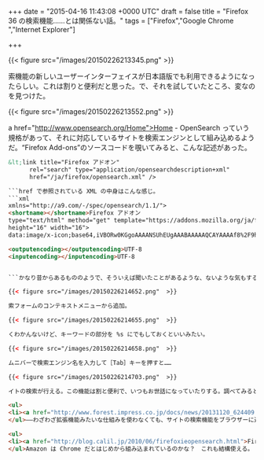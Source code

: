 
+++
date = "2015-04-16 11:43:08 +0000 UTC"
draft = false
title = "Firefox 36 の検索機能……とは関係ない話。"
tags = ["Firefox","Google Chrome ","Internet Explorer"]

+++


{{< figure src="/images/20150226213345.png"  >}}

索機能の新しいユーザーインターフェイスが日本語版でも利用できるようになったらしい。これは割りと便利だと思った。で、それを試していたところ、変なのを見つけた。

{{< figure src="/images/20150226213552.png"  >}}

a href="http://www.opensearch.org/Home">Home - OpenSearch</a> っていう規格があって、それに対応しているサイトを検索エンジンとして組み込めるようだ。“Firefox Add-ons”のソースコードを覗いてみると、こんな記述があった。
```html
&lt;link title="Firefox アドオン"
      rel="search" type="application/opensearchdescription+xml"
      href="/ja/firefox/opensearch.xml" />

```href で参照されている XML の中身はこんな感じ。
```xml
xmlns="http://a9.com/-/spec/opensearch/1.1/">
<shortname></shortname>Firefox アドオン
type="text/html" method="get" template="https://addons.mozilla.org/ja/firefox/search/?q={searchTerms}">
height="16" width="16">
data:image/x-icon;base64,iVBORw0KGgoAAAANSUhEUgAAABAAAAAQCAYAAAAf8%2F9hAAAABHNCSVQICAgIfAhkiAAAAAlwSFlz%0D%0AAAAN1wAADdcBQiibeAAAABl0RVh0U29mdHdhcmUAd3d3Lmlua3NjYXBlLm9yZ5vuPBoAAAKoSURB%0D%0AVDiNjZNLaJRnFIaf75vvy2UGTWr8NYkxl0IFUYkNXSSZQNWFWlxIEVy1FLLo0i4adddVXRnS4kJw%0D%0AYxci2GaRTWlSFGKFGRXNmFBF62VMO4TENBdjMv9k5p%2F%2FOy4SLzgqHs7yPc95eTlHiQjvqniPbVYR%0D%0AzuBoR%2BFQDEvId4neIPNCY945DayNVff%2F8NUvn9XXNJMv5hhKnTvYP3ymHmj%2FIMBSbmHjjP8fycxv%0D%0A%2BMEzGqtatUI1vK7R7wM4J32XUv3Li%2Fl5imGBkbtXlsMw%2FPF1jXozg3iP3aM0Z8XRBFDr1fl7Og9E%0D%0AnTguXx30p%2F6fjAIozb%2Fi6C4BdB2z6QOfH27ZUFNL0QUELs%2Ftycs4J2zdGEerCADTM1P8df3PxyUZ%0D%0AiKPF8zyGHpwGFLC6QCCRuYA4QQQ6mw4hjhYT77GN2qiBWFnV5sXc0xMAgfKx5foVYKURB2vLPbxo%0D%0AM8auODE6ws%2FfH%2B77dHtjhxp5OHzywpWf%2FIIsRk25Rq0CRFY4UVNNndkmqZFRf3YuWaYUS0aE3RP5%0D%0AMXX3%2FiCOgu3Y1WYfL90sdSDgxRoYTY5mZ2anjwC%2FAqEBdM4tMJ4dwYs1YiOGSBkYrVHqlQNxoC34%0D%0AOV8BdxK9gQ%2Bguo7bwdYdrXu92nU6nR7Pzc%2FPSXxfazTj30IpRaWpIqbX4UQoBDkWJlRwLzVeLBTy%0D%0AGs2UcUX5duzvsfPqNpvDovQhnBIdELGaWFk1hclYmLx2fxmFbNm5qXJNvdi2DQ1WAsO1P%2F5petsh%0D%0Ayf6v25gJ0nxUUUeiP531s%2FkvAcor7MDOL2pjz3JzVKpqUoMTpb8QsSqdeTT98fomjyDv8LP5aKI3%0D%0AuAgQP2orCkGAVRVMZxbQhnQJIAzkm3s3Js6GSfkEQEd4%2Bbpa8%2BTW71P1ANqoB65I93OA2DgV%2BZ%2Bo%0D%0AmgAAAABJRU5ErkJggg%3D%3D

<outputencoding></outputencoding>UTF-8
<inputencoding></inputencoding>UTF-8


```かなり昔からあるもののようで、そういえば聞いたことがあるような、ないような気もする。Internet Explorer や Google Chrome でも対応していたっぽいのだけど、まったく気づかず（IE の検索プロバイダーってこれなんだっけ……？）、ユーザーインターフェイスの変更で気付いたという次第。余力があればこういうのにも対応しておくと、サービスの使い勝手向上につながるのかもしれない。ちなみに Google Chrome だと OpenSearch の XML ファイルを用意しなくても、検索エンジンとして追加できる。

{{< figure src="/images/20150226214652.png"  >}}

索フォームのコンテキストメニューから追加。

{{< figure src="/images/20150226214655.png"  >}}

くわかんないけど、キーワードの部分を %s にでもしておくといいみたい。

{{< figure src="/images/20150226214658.png"  >}}

ムニバーで検索エンジン名を入力して［Tab］キーを押すと……

{{< figure src="/images/20150226214703.png"  >}}

イトの検索が行える。この機能は割と便利で、いつもお世話になっていたりする。調べてみると「Opera」（Chrome とほぼ同じ）や「Firefox」（“この検索にキーワードを設定”という、一度聞いただけではよく意味が分からないメニューを使えば実現できる）でも利用できるようだ。世の中、知らないことだらけだな。

<ul>
<li><a href="http://www.forest.impress.co.jp/docs/news/20131120_624409.html">「Opera 18」がリリース、「Opera Developer 19」では同期機能を実験的にサポート - 窓の杜</a></li>
</ul>――わざわざ拡張機能みたいな仕組みを使わなくても、サイトの検索機能をブラウザーに追加できることがあるよ、という話でした。たとえば、カーリルなんかを追加しておくと便利かもしれない。

<ul>
<li><a href="http://blog.calil.jp/2010/06/firefoxieopensearch.html">Firefox、IEのOpenSearch検索プラグインにカーリルを追加！ | カーリルのブログ</a></li>
</ul>Amazon は Chrome だとはじめから組み込まれているのかな？　これも結構使える。



